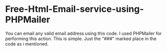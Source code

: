 # Free-Html-Email-service-using-PHPMailer
You can email any valid email address using this code.
I used PHPMailer for performing this action.
This is simple. Just the "###" marked place in the code as i mentioned.
